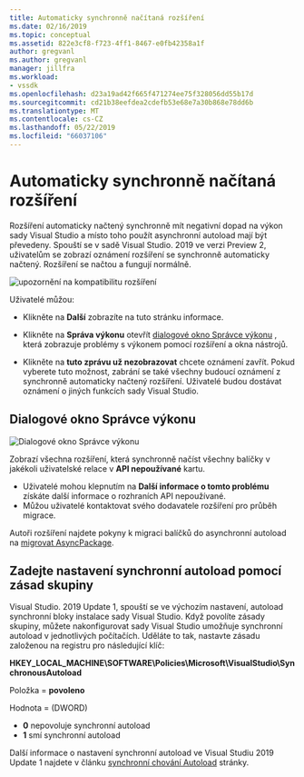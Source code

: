 ```yaml
---
title: Automaticky synchronně načítaná rozšíření
ms.date: 02/16/2019
ms.topic: conceptual
ms.assetid: 822e3cf8-f723-4ff1-8467-e0fb42358a1f
author: gregvanl
ms.author: gregvanl
manager: jillfra
ms.workload:
- vssdk
ms.openlocfilehash: d23a19ad42f665f471274ee75f328056dd55b17d
ms.sourcegitcommit: cd21b38eefdea2cdefb53e68e7a30b868e78dd6b
ms.translationtype: MT
ms.contentlocale: cs-CZ
ms.lasthandoff: 05/22/2019
ms.locfileid: "66037106"
---
```

# <a name="synchronously-autoloaded-extensions"></a>Automaticky synchronně načítaná rozšíření

Rozšíření automaticky načtený synchronně mít negativní dopad na výkon sady Visual Studio a místo toho použít asynchronní autoload mají být převedeny. Spouští se v sadě Visual Studio. 2019 ve verzi Preview 2, uživatelům se zobrazí oznámení rozšíření se synchronně automaticky načtený. Rozšíření se načtou a fungují normálně.

![upozornění na kompatibilitu rozšíření](media/extension-compatibility-warning.png)

Uživatelé můžou:

- Klikněte na **Další** zobrazíte na tuto stránku informace.

- Klikněte na **Správa výkonu** otevřít [dialogové okno Správce výkonu](#performance-manager-dialog) , která zobrazuje problémy s výkonem pomocí rozšíření a okna nástrojů.

- Klikněte na **tuto zprávu už nezobrazovat** chcete oznámení zavřít. Pokud vyberete tuto možnost, zabrání se také všechny budoucí oznámení z synchronně automaticky načtený rozšíření. Uživatelé budou dostávat oznámení o jiných funkcích sady Visual Studio.

## <a name="performance-manager-dialog"></a>Dialogové okno Správce výkonu

![Dialogové okno Správce výkonu](media/performance-manager.png)

Zobrazí všechna rozšíření, která synchronně načíst všechny balíčky v jakékoli uživatelské relace v **API nepoužívané** kartu.

* Uživatelé mohou klepnutím na **Další informace o tomto problému** získáte další informace o rozhraních API nepoužívané.
* Můžou uživatelé kontaktovat svého dodavatele rozšíření pro průběh migrace.

Autoři rozšíření najdete pokyny k migraci balíčků do asynchronní autoload na [migrovat AsyncPackage](https://github.com/Microsoft/VSSDK-Extensibility-Samples/tree/master/AsyncPackageMigration).

## <a name="specify-synchronous-autoload-settings-using-group-policy"></a>Zadejte nastavení synchronní autoload pomocí zásad skupiny

Visual Studio. 2019 Update 1, spouští se ve výchozím nastavení, autoload synchronní bloky instalace sady Visual Studio. Když povolíte zásady skupiny, můžete nakonfigurovat sady Visual Studio umožňuje synchronní autoload v jednotlivých počítačích. Uděláte to tak, nastavte zásadu založenou na registru pro následující klíč:

**HKEY_LOCAL_MACHINE\SOFTWARE\Policies\Microsoft\VisualStudio\SynchronousAutoload**

Položka = **povoleno**

Hodnota = (DWORD)
* **0** nepovoluje synchronní autoload
* **1** smí synchronní autoload

Další informace o nastavení synchronní autoload ve Visual Studiu 2019 Update 1 najdete v článku [synchronní chování Autoload](https://aka.ms/AA52xzw) stránky.

